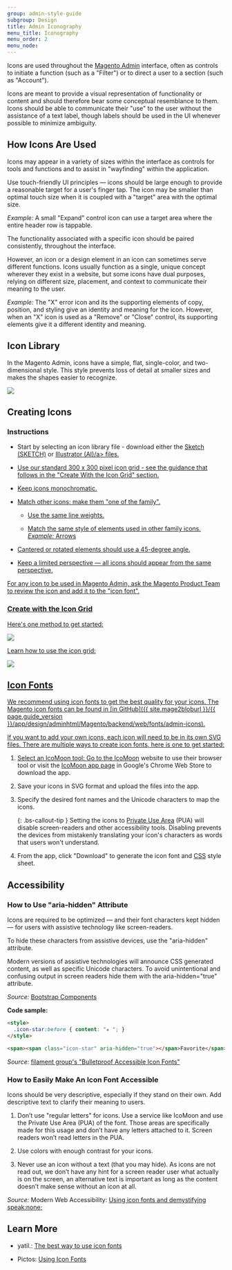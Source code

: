 ```yaml
---
group: admin-style-guide
subgroup: Design
title: Admin Iconography
menu_title: Iconography
menu_order: 2
menu_node:
---
```


Icons are used throughout the [Magento Admin](https://glossary.magento.com/magento-admin) interface, often as controls to initiate a function (such as a "Filter") or to direct a user to a section (such as "Account").

Icons are meant to provide a visual representation of functionality or content and should therefore bear some conceptual resemblance to them. Icons should be able to communicate their "use" to the user without the assistance of a text label, though labels should be used in the UI whenever possible to minimize ambiguity.

## How Icons Are Used

Icons may appear in a variety of sizes within the interface as controls for tools and functions and to assist in "wayfinding" within the application.

Use touch-friendly UI principles — icons should be large enough to provide a reasonable target for a user's finger tap. The icon may be smaller than optimal touch size when it is coupled with a "target" area with the optimal size.

*Example:* A small "Expand" control icon can use a target area where the entire header row is tappable.

The functionality associated with a specific icon should be paired consistently, throughout the interface.

However, an icon or a design element in an icon can sometimes serve different functions. Icons usually function as a single, unique concept wherever they exist in a website, but some icons have dual purposes, relying on different size, placement, and context to communicate their meaning to the user.

*Example:* The "X" error icon and its the supporting elements of copy, position, and styling give an identity and meaning for the icon. However, when an "X" icon is used as a "Remove" or "Close" control, its supporting elements give it a different identity and meaning.

## Icon Library

In the Magento Admin, icons have a simple, flat, single-color, and two-dimensional style. This style prevents loss of detail at smaller sizes and makes the shapes easier to recognize.

![](img/Magento-icon-contact-sheet.png)

## Creating Icons

### Instructions

*  Start by selecting an icon library file - download either the [Sketch (SKETCH)](src/magento_icon_library.sketch) or <a href="src/Magento-icon-library.ai">Illustrator (AI)/a> files.

*  Use our standard 300 x 300 pixel icon grid - see the guidance that follows in the "Create With the Icon Grid" section.

*  Keep icons monochromatic.

*  Match other icons; make them "one of the family".

   *  Use the same line weights.

   *  Match the same style of elements used in other family icons. *Example:* Arrows

*  Cantered or rotated elements should use a 45-degree angle.

*  Keep a limited perspective — all icons should appear from the same perspective.

For any icon to be used in Magento Admin, ask the Magento Product Team to review the icon and add it to the "icon font".

### Create with the Icon Grid

Here's one method to get started:

![](img/icon-construction-guide.png)

Learn how to use the icon grid:

![](img/using-icon-grid.png)

## Icon Fonts

We recommend using icon fonts to get the best quality for your icons. The Magento icon fonts can be found in [in GitHub]({{ site.mage2bloburl }}/{{ page.guide_version }}/app/design/adminhtml/Magento/backend/web/fonts/admin-icons).

If you want to add your own icons, each icon will need to be in its own SVG files. There are multiple ways to create icon fonts, here is one to get started:

1. Select an IcoMoon tool: Go to the [IcoMoon](https://icomoon.io/app/) website to use their browser tool or visit the [IcoMoon app page](https://chrome.google.com/webstore/detail/icomoon/kppingdhhalimbaehfmhldppemnmlcjd) in Google's Chrome Web Store to download the app.

1. Save your icons in SVG format and upload the files into the app.

1. Specify the desired font names and the Unicode characters to map the icons.

   {: .bs-callout-tip }
   Setting the icons to [Private Use Area](https://en.wikipedia.org/wiki/Private_Use_Areas#Private_Use_Areas) (PUA) will disable screen-readers and other accessibility tools. Disabling prevents the devices from mistakenly translating your icon's characters as words that users won't understand.

1. From the app, click "Download" to generate the icon font and [CSS](https://glossary.magento.com/css) style sheet.

## Accessibility

### How to Use "aria-hidden" Attribute

Icons are required to be optimized — and their font characters kept hidden — for users with assistive technology like screen-readers.

To hide these characters from assistive devices, use the "aria-hidden" attribute.

Modern versions of assistive technologies will announce CSS generated content, as well as specific Unicode characters. To avoid unintentional and confusing output in screen readers hide them with the aria-hidden="true" attribute.

*Source:* [Bootstrap Components](http://getbootstrap.com/components/)

**Code sample:**

```html
<style>
  .icon-star:before { content: "★ "; }
</style>

<span><span class="icon-star" aria-hidden="true"></span>Favorite</span>

```

*Source:* [filament group's "Bulletproof Accessible Icon Fonts"](http://www.filamentgroup.com/lab/bulletproof_icon_fonts.html)

### How to Easily Make An Icon Font Accessible

Icons should be very descriptive, especially if they stand on their own. Add descriptive text to clarify their meaning to users.

1. Don’t use "regular letters" for icons. Use a service like IcoMoon and use the Private Use Area (PUA) of the font. Those areas are specifically made for this usage and don’t have any letters attached to it. Screen readers won’t read letters in the PUA.

1. Use colors with enough contrast for your icons.

1. Never use an icon without a text (that you may hide). As icons are not read out, we don’t have any hint for a screen reader user what actually is on the screen, an alternative text is important as long as the content doesn’t make sense without an icon at all.

*Source:* Modern Web Accessibility: [Using icon fonts and demystifying speak:none;](http://modernwebaccessibility.com/en/blog/demystify-speak-none)

## Learn More

*  yatil.: [The best way to use icon fonts](https://yatil.net/the-best-way-to-use-icon-fonts/)

*  Pictos: [Using Icon Fonts](http://pictos.cc/articles/using-icon-fonts/)
